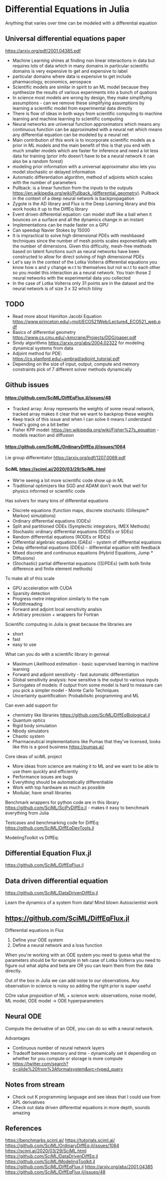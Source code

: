 # Differential Equations in Julia

Anything that varies over time can be modeled with a differential equation

## Universal differential equations paper
https://arxiv.org/pdf/2001.04385.pdf

* Machine Learning shines at finding non linear interactions in data but requires lots of data which in many domains in particular scientific domains is very expensive to get and expensive to label
* particular domains where data is expensive to get include pharmacology, economics, aerospace
* Scientific models are similar in spirit to an ML model because they synthesize the results of various experiments into a bunch of quations
* In science most models are wrong by design, they make simplifying assumptions - can we remove these simplifying assumptions by learning a scientific model from experimental data directly
* There is flow of ideas in both ways from scientific computing to machine learning and machine learning to scientific computing
* Neural networks are universal function approximators which means any continuous function can be approximated with a neural net which means any differential equation can be modeled by a neural net
* Main contribution of this work is to incorporate scientific models as a prior in ML models and the main benefit of this is that you end with much smaller models which are faster for inference and need a lot less data for training (prior info doesn't have to be a neural network it can also be a random forest)
* modeling prior information with a universal approximator also lets you model stochastic or delayed information
* Automatic differentiation algorithm, method of adjoints which scales with the number of parameters
* Pullback: is a linear function from the inputs to the outputs https://en.wikipedia.org/wiki/Pullback_(differential_geometry). Pullback in the context of a deep neural network is backpropagation
* Zygote is the AD library and Flux is the Deep Learning library and this work hooks it up to the DiffEq library
* Event driven differential equation: can model stuff like a ball when it bounces on a surface and all the dynamics change in an instant
* Implementations can be made faster on a GPU
* Can speedup Navier Stokes by 15000
* It is impractical to solve high dimensional PDEs with meshbased techniques since the number of mesh points scales exponentially with the number of dimensions. Given this difficulty, mesh-free methods based on latent functions such as neural networks have been constructed to allow for direct solving of high dimensional PDEs
* Let's say in the context of the Lotka Volterra differential equations you know how x and y change w.r.t to themselves but not w.r.t to each other so you model this interaction as a neural network. You train those 2 neural networks with the experimental data you collected
* In the case of Lotka Volterra only 31 points are in the dataset and the neural network is of size 3 x 32 which tiiiiny

## TODO
* Read more about Hamilton Jacobi Equation https://www.princeton.edu/~moll/ECO521Web/Lecture4_ECO521_web.pdf
* Basics of differential geometry  https://www.cs.cmu.edu/~kmcrane/Projects/DDG/paper.pdf
* Sindy algorithms https://arxiv.org/abs/2004.02322 for modeling dynamical systems from data
* Adjoint method for PDE: https://cs.stanford.edu/~ambrad/adjoint_tutorial.pdf
* Depending on the size of input, output, compute and memory constraints pick of 7 different solver methods dynamically


## Github issues
#### https://github.com/SciML/DiffEqFlux.jl/issues/48
* Tracked array: Array represents the weights of some neural network, tracked array makes it clear that we want to backprop these weights
* Keep track of this issue and when I can solve it means I understand hwat's going on a bit better
* Fisher KPP model: https://en.wikipedia.org/wiki/Fisher%27s_equation - models reaction and diffusion


#### https://github.com/SciML/OrdinaryDiffEq.jl/issues/1064
Lie group differentiator https://arxiv.org/pdf/1207.0069.pdf 

#### SciML https://sciml.ai/2020/03/29/SciML.html
* We're seeing a lot more scientific code show up in ML
* Traditional optimizers like SGD and ADAM don't work that well for physics informed or scientific code

Has solvers for many kins of differential equations

* Discrete equations (function maps, discrete stochastic (Gillespie/* Markov) simulations)
* Ordinary differential equations (ODEs)
* Split and partitioned ODEs (Symplectic integrators, IMEX Methods)
* Stochastic ordinary differential equations (SODEs or SDEs)
* Random differential equations (RODEs or RDEs)
* Differential algebraic equations (DAEs) - system of differential equations
* Delay differential equations (DDEs) - differential equation with feedback
* Mixed discrete and continuous equations (Hybrid Equations, Jump * Diffusions)
* (Stochastic) partial differential equations ((S)PDEs) (with both finite difference and finite element methods)

To make all of this scale
* GPU acceleration with CUDA
* Sparsity detection
* Progress metre integration similarly to the ```tqdm```
* Multithreading 
* Forward and adjoint local sensitivity analsis
* Arbitrary precision + wrappers for Fortran


Scientific computing in Julia is great because the libraries are
* short
* fast
* easy to use

What can you do with a scientific library in genreal
* Maximum Likelihood estimation - basic supervised learning in machine learning
* Forward and adjoint sensitivity - fast automatic differentiation
* Global sensitivity analysis: how sensitive is the output to various inputs
* Surrogates of models: if output from some model is hard to measure can you pick a simpler model - Monte Carlo Techniques
* Uncertainty quantification: Probabilisitc programming and ML

Can even add support for
* chemistry like libraries https://github.com/SciML/DiffEqBiological.jl
* Quantum optics
* Rigid body simulation
* Nbody simulators
* Chaotic system
* Pharmaceutical implementations like Pumas that they've licensed, looks like this is a good business https://pumas.ai/

Core ideas of sciML project
* More ideas from science are making it to ML and we want to be able to use them quickly and efficiently
* Performance issues are bugs
* Everything should be automatically differentiable
* Work with top hardware as much as possible
* Modular, have small libraries

Benchmark wrappers for python code are in this library https://github.com/SciML/SciPyDiffEq.jl - makes it easy to benchmark everything from Julia

Testcases and benchmarking code for DiffEq: https://github.com/SciML/DiffEqDevTools.jl

ModelingToolkit vs DiffEq: 


## Differential Equation Flux.jl 
https://github.com/SciML/DiffEqFlux.jl

## Data driven differential equation
https://github.com/SciML/DataDrivenDiffEq.jl

Learn the dynamics of a system from data! Mind blown
Autoscientist work

## https://github.com/SciML/DiffEqFlux.jl
Differential equations in Flux
1. Define your ODE system
2. Define a neural network and a loss function

When you're working with an ODE system you need to guess what the parameters should be for example in teh case of Lotka Volterra you need to figure out what alpha and beta are OR you can learn them from the data directly.

Out of the box in Julia we can add noise to our observations. Any observation in science is noisy so adding the right prior is super useful

COre value proposition of ML + science work: observations, noise model, ML model, ODE model -> ODE hyperparameters

## Neural ODE
Compute the derivative of an ODE, you can do so with a neural network.

Advantages
* Continuous number of neural network layers
* Tradeoff between memory and time - dynamically set it depending on whether for you compute or storage is more compute
* https://twitter.com/search?q=slide%20from%3Aformalsystem&src=typed_query

## Notes from stream
* Check out K programming language and see ideas that I could use from APL derivatives
* Check out data driven differential equations in more depth, sounds amazing

## References

https://benchmarks.sciml.ai/
https://tutorials.sciml.ai/
https://github.com/SciML/OrdinaryDiffEq.jl/issues/1064
https://sciml.ai/2020/03/29/SciML.html
https://github.com/SciML/DataDrivenDiffEq.jl
https://github.com/SciML/ModelingToolkit.jl
https://github.com/SciML/DiffEqFlux.jl
https://arxiv.org/abs/2001.04385
https://github.com/SciML/DiffEqFlux.jl/issues/48